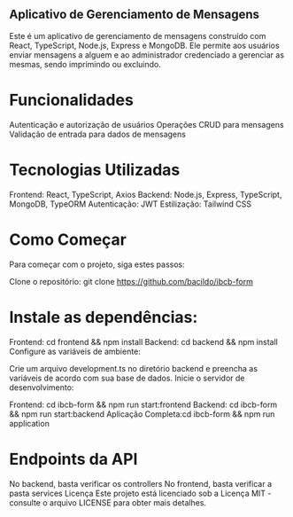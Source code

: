 ## Aplicativo de Gerenciamento de Mensagens
Este é um aplicativo de gerenciamento de mensagens construído com React, TypeScript, Node.js, Express e MongoDB. Ele permite aos usuários enviar mensagens a alguem e ao administrador credenciado a gerenciar as mesmas, sendo imprimindo ou excluindo.

# Funcionalidades
Autenticação e autorização de usuários
Operações CRUD para mensagens
Validação de entrada para dados de mensagens

# Tecnologias Utilizadas
Frontend: React, TypeScript, Axios
Backend: Node.js, Express, TypeScript, MongoDB, TypeORM
Autenticação: JWT
Estilização: Tailwind CSS

# Como Começar
Para começar com o projeto, siga estes passos:

Clone o repositório: git clone https://github.com/bacildo/ibcb-form

# Instale as dependências:

Frontend: cd frontend && npm install
Backend: cd backend && npm install
Configure as variáveis de ambiente:

Crie um arquivo development.ts no diretório backend e preencha as variáveis de acordo com sua base de dados.
Inicie o servidor de desenvolvimento:

Frontend: cd ibcb-form && npm run start:frontend
Backend: cd ibcb-form  && npm run start:backend
Aplicação Completa:cd ibcb-form && npm run application

# Endpoints da API
No backend, basta verificar os controllers
No frontend, basta verificar a pasta services
Licença
Este projeto está licenciado sob a Licença MIT - consulte o arquivo LICENSE para obter mais detalhes.
